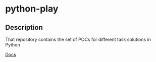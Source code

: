 # python-play

## Description

That repository contains the set of POCs for different task solutions in Python

[Docs](https://docs.google.com/document/d/1TkUBTnibP8n_vccUVHExlQ7v1wHeAFOAaAxj0NwLfBw/edit?usp=sharing)